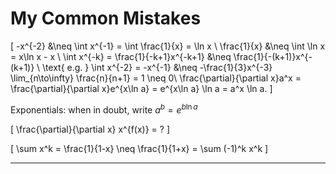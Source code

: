# My Common Mistakes

\[
-x^{-2} &\neq \int x^{-1} = \int \frac{1}{x} = \ln x \\ 
\frac{1}{x} &\neq \int \ln x = x\ln x - x \\
\int x^{-k} = \frac{1}{-k+1}x^{-k+1} &\neq \frac{1}{-(k+1)}x^{-(k+1)} \\
\text{ e.g. } \int x^{-2} = -x^{-1} &\neq -\frac{1}{3}x^{-3}
\lim_{n\to\infty} \frac{n}{n+1} = 1 \neq 0\\
\frac{\partial}{\partial x}a^x = \frac{\partial}{\partial x}e^{x\ln a} = e^{x\ln a} \ln a = a^x \ln a.
\]

Exponentials: when in doubt, write $a^b = e^{b\ln a}$

\[
\frac{\partial}{\partial x} x^{f(x)} = ?
\]

\[
\sum x^k = \frac{1}{1-x} \neq \frac{1}{1+x} = \sum (-1)^k x^k
\]

---









